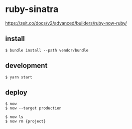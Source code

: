 # ruby-sinatra

https://zeit.co/docs/v2/advanced/builders/ruby-now-ruby/

## install

```
$ bundle install --path vendor/bundle
```

## development

```
$ yarn start
```

## deploy

```
$ now
$ now --target production

$ now ls
$ now rm {project}
```